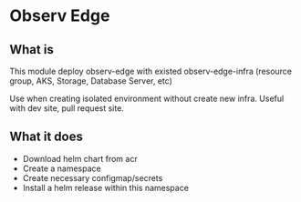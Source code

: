 # Observ Edge

## What is

This module deploy observ-edge with existed observ-edge-infra (resource group, AKS, Storage, Database Server, etc)

Use when creating isolated environment without create new infra. Useful with dev site, pull request site.

## What it does

- Download helm chart from acr
- Create a namespace
- Create necessary configmap/secrets
- Install a helm release within this namespace
